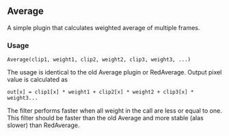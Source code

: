 ## Average ##

A simple plugin that calculates weighted average of multiple frames.

### Usage
```
Average(clip1, weight1, clip2, weight2, clip3, weight3, ...)
```
The usage is identical to the old Average plugin or RedAverage.
Output pixel value is calculated as 
```
out[x] = clip1[x] * weight1 + clip2[x] * weight2 + clip3[x] * weight3...
```
The filter performs faster when all weight in the call are less or equal to one. This filter should be faster than the old Average and more stable (alas slower) than RedAverage.

